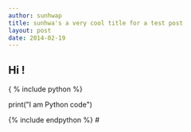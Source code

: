 ```yaml
---
author: sunhwap
title: sunhwa's a very cool title for a test post
layout: post
date: 2014-02-19
---
```


## Hi !

{ % include python %}

print("I am Python code")

{% include endpython %} # 